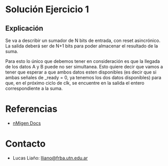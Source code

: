 # Solución Ejercicio 1

## Explicación
Se va a describir un sumador de N bits de entrada, con reset asincrónico. La salida deberá ser de N+1 bits para poder almacenar el resultado de la suma.

Para esto lo único que debemos tener en consideración es que la llegada de los datos A y B puede no ser simultanea. Esto quiere decir que vamos a tener que esperar a que ambos datos esten disponibles (es decir que si ambas señales de _ready = 0, ya tenemos los dos datos disponibles) para que, en el próximo ciclo de clk, se encuentre en la salida el entero correspondiente a la suma.



# Referencias

* [nMigen Docs](https://nmigen.info/nmigen/latest/lang.html)


# Contacto

* Lucas Liaño: lliano@frba.utn.edu.ar
